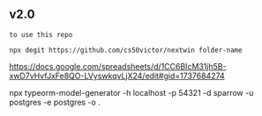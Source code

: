 ## v2.0

```
to use this repo

npx degit https://github.com/cs50victor/nextwin folder-name

```


https://docs.google.com/spreadsheets/d/1CC6BIcM31jh5B-xwD7vHvfJxFe8QO-LVyswkqvLjX24/edit#gid=1737684274

npx typeorm-model-generator -h localhost -p 54321 -d sparrow -u postgres -e postgres -o .
